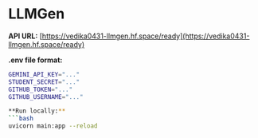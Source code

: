 # LLMGen

**API URL:** [https://vedika0431-llmgen.hf.space/ready](https://vedika0431-llmgen.hf.space/ready)

**.env file format:**
```bash
GEMINI_API_KEY="..."
STUDENT_SECRET="..." 
GITHUB_TOKEN="..."
GITHUB_USERNAME="..."

**Run locally:**
```bash
uvicorn main:app --reload
